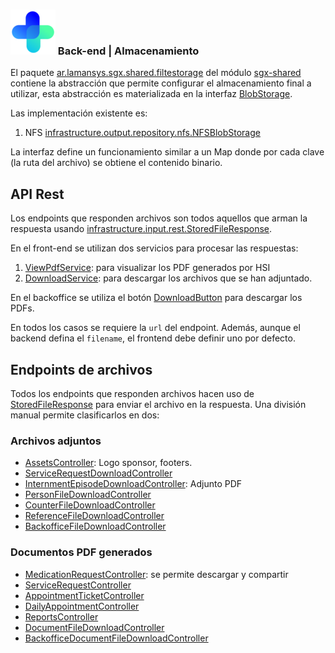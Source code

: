 ### ![logo](../hospital-api/src/main/resources/assets/webapp/icons/icon-72x72.png) Back-end | Almacenamiento

El paquete [ar.lamansys.sgx.shared.filtestorage](../sgx-shared/src/main/java/ar/lamansys/sgx/shared/filestorage/) del módulo [sgx-shared](../sgx-shared/) contiene la abstracción que permite configurar el almacenamiento final a utilizar, esta abstracción es materializada en la interfaz [BlobStorage](../sgx-shared/src/main/java/ar/lamansys/sgx/shared/filestorage/infrastructure/output/repository/BlobStorage.java). 

Las implementación existente es:

1. NFS [infrastructure.output.repository.nfs.NFSBlobStorage](../sgx-shared/src/main/java/ar/lamansys/sgx/shared/filtestorage/infrastructure/output/repository/nfs/NFSBlobStorage.java)

La interfaz define un funcionamiento similar a un Map donde por cada clave (la ruta del archivo) se obtiene el contenido binario.

## API Rest

Los endpoints que responden archivos son todos aquellos que arman la respuesta usando [infrastructure.input.rest.StoredFileResponse](../sgx-shared/src/main/java/ar/lamansys/sgx/shared/filestorage/infrastructure/input/rest/StoredFileResponse.java).

En el front-end se utilizan dos servicios para procesar las respuestas:
1. [ViewPdfService](../../front-end/apps/projects/hospital/src/app/modules/presentation/dialogs/view-pdf/view-pdf.service.ts): para visualizar los PDF generados por HSI
1. [DownloadService](../../front-end/apps/projects/hospital/src/app/modules/core/services/download.service.ts): para descargar los archivos que se han adjuntado.

En el backoffice se utiliza el botón [DownloadButton](../../front-end/backoffice/src/libs/sgx/components/DownloadButton.js) para descargar los PDFs.

En todos los casos se requiere la `url` del endpoint. Además, aunque el backend defina el `filename`, el frontend debe definir uno por defecto.

## Endpoints de archivos

Todos los endpoints que responden archivos hacen uso de [StoredFileResponse](../sgx-shared/src/main/java/ar/lamansys/sgx/shared/filestorage/infrastructure/input/rest/StoredFileResponse.java) para enviar el archivo en la respuesta. Una división manual permite clasificarlos en dos:

### Archivos adjuntos
* [AssetsController](../hospital-api/src/main/java/net/pladema/assets/controller/AssetsController.java): Logo sponsor, footers.
* [ServiceRequestDownloadController](../hospital-api/src/main/java/net/pladema/clinichistory/requests/servicerequests/controller/ServiceRequestDownloadController.java)
* [InternmentEpisodeDownloadController](../hospital-api/src/main/java/net/pladema/clinichistory/hospitalization/controller/InternmentEpisodeDownloadController.java): Adjunto PDF
* [PersonFileDownloadController](../hospital-api/src/main/java/net/pladema/person/controller/PersonFileDownloadController.java)
* [CounterFileDownloadController](../reference-counter-ref/src/main/java/ar/lamansys/refcounterref/infraestructure/input/rest/CounterFileDownloadController.java)
* [ReferenceFileDownloadController](../reference-counter-ref/src/main/java/ar/lamansys/refcounterref/infraestructure/input/rest/ReferenceFileDownloadController.java)
* [BackofficeFileDownloadController](../sgx-shared/src/main/java/ar/lamansys/sgx/shared/files/infrastructure/input/rest/backoffice/BackofficeFileDownloadController.java)
### Documentos PDF generados
* [MedicationRequestController](../hospital-api/src/main/java/net/pladema/clinichistory/requests/medicationrequests/controller/MedicationRequestController.java): se permite descargar y compartir
* [ServiceRequestController](../hospital-api/src/main/java/net/pladema/clinichistory/requests/servicerequests/controller/ServiceRequestController.java)
* [AppointmentTicketController](../hospital-api/src/main/java/net/pladema/medicalconsultation/appointment/controller/AppointmentTicketController.java)
* [DailyAppointmentController](../hospital-api/src/main/java/net/pladema/medicalconsultation/appointment/controller/DailyAppointmentController.java)
* [ReportsController](../hospital-api/src/main/java/net/pladema/reports/controller/ReportsController.java)
* [DocumentFileDownloadController](../clinic-history/src/main/java/ar/lamansys/sgh/clinichistory/infrastructure/input/rest/document/DocumentFileDownloadController.java)
* [BackofficeDocumentFileDownloadController](../clinic-history/src/main/java/ar/lamansys/sgh/clinichistory/infrastructure/input/rest/backoffice/BackofficeDocumentFileDownloadController.java)



